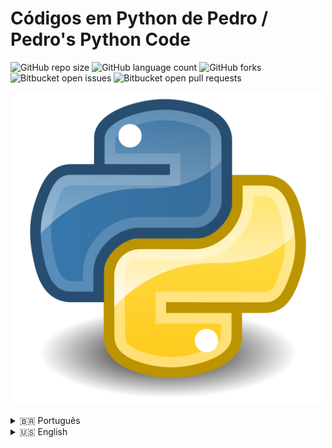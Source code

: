 # Códigos em Python de Pedro / Pedro's Python Code

![GitHub repo size](https://img.shields.io/github/repo-size/iuricode/README-template?style=for-the-badge)
![GitHub language count](https://img.shields.io/github/languages/count/iuricode/README-template?style=for-the-badge)
![GitHub forks](https://img.shields.io/github/forks/iuricode/README-template?style=for-the-badge)
![Bitbucket open issues](https://img.shields.io/bitbucket/issues/iuricode/README-template?style=for-the-badge)
![Bitbucket open pull requests](https://img.shields.io/bitbucket/pr-raw/iuricode/README-template?style=for-the-badge)

<p align="center">
<img src="/assets/imagens/Python.png" width="500" alt="Python">
</p>

<details>
<summary>🇧🇷 Português</summary>

> Aqui, adicionarei meus códigos em Python que estarei criando ao longo do tempo.

## 💻 Pré-requisitos

Antes de começar, verifique se você atende aos seguintes requisitos:

- Você possui a versão mais recente do `<python/pip>`;
- Você tem instaladas as bibliotecas `<os, playwright, selenium, numpy, pandas, requests, BeautifulSoup, sys, shutil, fnmatch, jinja2>`;
- Você está utilizando uma máquina com `<Windows / Linux / Mac>`;
- Antes de usar os códigos, consulte os guias disponíveis no `Readme.md` dentro de cada pasta de cada codigo.

## 🧩  Projetos
> Os códigos estão salvos em: [**Codes**](./Codes/)

> Para acessar qualquer código rapidamente, basta clicar no link correspondente abaixo:

[**UploadArchive**](./Codes/UploadArchive/)
<details>
<summary>Detalhes sobre o código</summary>
<br>
  
Neste projeto, o código [**coletar_arquivos.py**](./Codes/UploadArchive/TheCode/coletar_arquivos.py/) acessa pastas e subpastas do local definido por você.  
Nas subpastas, o código procura por um arquivo específico (pelo nome ou extensão) que o usuário define em [**caminhos.py**](./Codes/UploadArchive/TheCode/caminhos.py/).  
Em seguida, o programa move o arquivo para uma pasta também definida em [**caminhos.py**](./Codes/UploadArchive/TheCode/caminhos.py/).

Em outras palavras:

`Pasta X -> Subpasta X -> Arquivo X -> Pasta_Final`

Para realizar o processo inverso:

`Pasta_Final -> Arquivo X -> Pasta X -> Subpasta X`

Basta usar: [**devolver_arquivos.py**](./Codes/UploadArchive/TheCode/devolver_arquivos.py/)
</details>

[**Web-Scrapper**](./Codes/Web-Scrapper/)
<details>
<summary>Detalhes sobre o código</summary>
<br>
  
Neste projeto, criei um sistema simples de Web Scraping utilizando 3 arquivos principais:
[**extrator_web.py**](./Codes/Web-Scrapper/TheCodes/extrator_web.py/)  
[**gerador_pdf.py**](./Codes/Web-Scrapper/TheCodes/gerador_pdf.py/)  
[**main.py**](./Codes/Web-Scrapper/TheCodes/main.py/)

O programa acessa o site [quotes.toscrape.com](https://quotes.toscrape.com/) e extrai citações sobre um autor ou uma tag especificada pelo usuário no console.  
As informações são retornadas em um PDF formatado via HTML e CSS, utilizando os arquivos:  
[**template.html**](./Codes/Web-Scrapper/TheCodes/template.html/)  
[**styles.css**](./Codes/Web-Scrapper/TheCodes/styles.css/)
</details>

## 🤝 Colaborador

> Se quiser saber mais sobre o criador desses projetos, acesse o perfil dele no GitHub:

<table align="center">
  <tr>
    <td>
      <a href="https://github.com/PedroX-dev" title="Pedro">
        <img src="/assets/imagens/pedro.jpg" width="500" alt="Pedro"><br>
        <p align="center">
          <b>Pedro Henrique dos Santos Souza Lopes</b>
        </p>
      </a>
    </td>
  </tr>
</table>

## 😄 Torne-se um dos contribuidores

Quer fazer parte deste projeto?  
Clique [AQUI](CONTRIBUTING.md) e veja como contribuir.

## 📝 Licença

Este projeto possui licença.  
Consulte o arquivo [LICENSE](LICENSE.md) para mais detalhes.

</details>

<details>
<summary>🇺🇸 English</summary>

> Here, I will add my Python code that I'm creating over time.

## 💻 Prerequisites

Before you start, please check that you meet the following requirements:

- You have the most recent version of `<python/pip>`;
- You have the libraries installed `<os, playwright, selenium, numpy, pandas, requests, BeautifulSoup, sys, shutil, fnmatch, jinja2>`;
- You have a machine with `<Windows / Linux / Mac>`;
- Before using the codes, consult the guides available in the `Readme.md` file within each code folder.

## 🧩 Projects

> [!NOTE]
> The codes are saved in: [**Codes**](./Codes/)

> [!TIP]
> To access any code, simply click on the corresponding link below:

[**UploadArchive**](./Codes/UploadArchive/)
<details>
<summary>Details about the code</summary>
<br>
  
In this project, the code [**coletar_arquivos.py**](./Codes/UploadArchive/TheCode/coletar_arquivos.py/) accesses folders and subfolders from the location you defined.  
In the subfolders, the code will search for a specific file (by name or extension) that the user needs to define in [**caminhos.py**](./Codes/UploadArchive/TheCode/caminhos.py/).  
Then, the program will move the file to a folder also defined in [**caminhos.py**](./Codes/UploadArchive/TheCode/caminhos.py/).

In other words:

`Folder X -> SubFolder X -> Archive X -> Final_Folder`

To do the reverse process:

`Final_Folder -> Archive X -> Folder X -> SubFolder X`

You just need to use: [**devolver_arquivos.py**](./Codes/UploadArchive/TheCode/devolver_arquivos.py/)
</details>

[**Web-Scrapper**](./Codes/Web-Scrapper/)
<details>
<summary>Details about the code</summary>
<br>
  
In this project, I created a simple Web Scraping system using 3 main files:
[**extrator_web.py**](./Codes/Web-Scrapper/TheCodes/extrator_web.py/)  
[**gerador_pdf.py**](./Codes/Web-Scrapper/TheCodes/gerador_pdf.py/)  
[**main.py**](./Codes/Web-Scrapper/TheCodes/main.py/)

The program accesses [quotes.toscrape.com](https://quotes.toscrape.com/) and extracts quotes about an author or tag specified by the user in the console.  
The information is returned in a PDF formatted via HTML and CSS using the files:  
[**template.html**](./Codes/Web-Scrapper/TheCodes/template.html/)  
[**styles.css**](./Codes/Web-Scrapper/TheCodes/styles.css/)
</details>

## 🤝 Collaborator

> If you'd like to learn more about the creator of these projects, here's a link to their GitHub profile:

<table align="center">
  <tr>
    <td>
      <a href="https://github.com/PedroX-dev" title="Pedro">
        <img src="/assets/imagens/pedro.jpg" width="500" alt="Pedro"><br>
        <p align="center">
          <b>Pedro Henrique dos Santos Souza Lopes</b>
        </p>
      </a>
    </td>
  </tr>
</table>

## 😄 Become a contributor

Want to be a part of this project? Click [HERE](CONTRIBUTING.md) and read how to contribute.

## 📝 License

This project is licensed. See the [LICENSE](LICENSE.md) file for more details.

</details>
